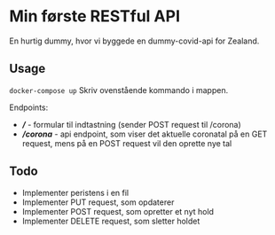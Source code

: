 # Min første RESTful API

En hurtig dummy, hvor vi byggede en dummy-covid-api for Zealand.

## Usage

```docker-compose up```
Skriv ovenstående kommando i mappen. 

Endpoints:

- ***/***  - formular til indtastning (sender POST request til /corona)
- ***/corona*** - api endpoint, som viser det aktuelle coronatal på en GET request, mens på en POST request vil den oprette nye tal

## Todo
- Implementer peristens i en fil
- Implementer PUT request, som opdaterer
- Implementer POST request, som opretter et nyt hold
- Implementer DELETE request, som sletter holdet
